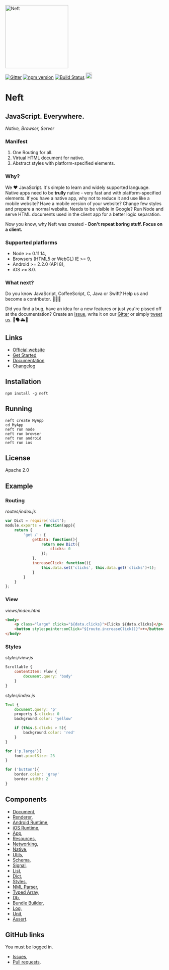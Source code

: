 <a href="http://www.neft.io"><img src="http://www.neft.io/static/images/neft-white.svg" alt="Neft" width="200"></a>

[![Gitter](https://img.shields.io/gitter/room/nwjs/nw.js.svg)](https://gitter.im/Neft-io/neft)
[![npm version](https://badge.fury.io/js/neft.svg)](https://badge.fury.io/js/neft)
[![Build Status](https://travis-ci.org/Neft-io/neft.svg?branch=master)](https://travis-ci.org/Neft-io/neft)
<a href="https://twitter.com/neft_io"><img src="https://g.twimg.com/about/feature-corporate/image/followbutton.png" alt="Twitter" height="20" /></a>

# Neft

## JavaScript. Everywhere.

*Native, Browser, Server*

### Manifest

1. One Routing for all.
2. Virtual HTML document for native.
3. Abstract styles with platform-specified elements.

### Why?

We ❤ ️JavaScript. It's simple to learn and widely supported language.
Native apps need to be **trully** native - very fast and with platform-specified elements.
If you have a native app, why not to reduce it and use like a mobile website?
Have a mobile version of your website? Change few styles and prepare a normal website.
Needs to be visible in Google? Run Node and serve HTML documents used in the client app for a better logic separation.

Now you know, why Neft was created - **Don't repeat boring stuff. Focus on a client.**

### Supported platforms

- Node >= 0.11.14,
- Browsers (HTML5 or WebGL) IE >= 9,
- Android >= 2.2.0 (API 8),
- iOS >= 8.0.

### What next?

Do you know JavaScript, CoffeeScript, C, Java or Swift? Help us and become a contributor. 🚀😃😎

Did you find a bug, have an idea for a new features or just you're pissed off at the documentation? Create an [issue](https://github.com/Neft-io/neft/issues), write it on our [Gitter](https://gitter.im/Neft-io/neft) or simply [tweet us](https://twitter.com/neft_io). 🤕🗣🚑💉

## Links

- [Official website](http://www.neft.io/)
- [Get Started](http://www.neft.io/get-started/index.md)
- [Documentation](http://www.neft.io/docs/app/index.coffee.md)
- [Changelog](https://github.com/Neft-io/neft-cli/blob/master/CHANGELOG.md)

## Installation

```
npm install -g neft
```

## Running

```
neft create MyApp
cd MyApp
neft run node
neft run browser
neft run android
neft run ios
```

## License

Apache 2.0

## Example

### Routing

*routes/index.js*

```javascript
var Dict = require('dict');
module.exports = function(app){
    return {
        'get /': {
            getData: function(){
                return new Dict({
                    clicks: 0
                });
            },
            increaseClick: function(){
                this.data.set('clicks', this.data.get('clicks')+1);
            }
        }
    }
};
```

### View

*views/index.html*

```html
<body>
    <p class="large" clicks="${data.clicks}">Clicks ${data.clicks}</p>
    <button style:pointer:onClick="${route.increaseClick()}">+</button>
</body>
```

### Styles

*styles/view.js*

```javascript
Scrollable {
    contentItem: Flow {
        document.query: 'body'
    }
}
```

*styles/index.js*

```javascript
Text {
    document.query: 'p'
    property $.clicks: 0
    background.color: 'yellow'

    if (this.$.clicks > 5){
        background.color: 'red'
    }
}

for ('p.large'){
    font.pixelSize: 23
}

for ('button'){
    border.color: 'gray'
    border.width: 2
}
```

## Components

- [Document](https://github.com/Neft-io/document),
- [Renderer](https://github.com/Neft-io/renderer),
- [Android Runtime](https://github.com/Neft-io/android-runtime),
- [iOS Runtime](https://github.com/Neft-io/ios-runtime),
- [App](https://github.com/Neft-io/app),
- [Resources](https://github.com/Neft-io/resources),
- [Networking](https://github.com/Neft-io/networking),
- [Native](https://github.com/Neft-io/native),
- [Utils](https://github.com/Neft-io/utils),
- [Schema](https://github.com/Neft-io/schema),
- [Signal](https://github.com/Neft-io/signal),
- [List](https://github.com/Neft-io/list),
- [Dict](https://github.com/Neft-io/dict),
- [Styles](https://github.com/Neft-io/styles),
- [NML Parser](https://github.com/Neft-io/nml-parser),
- [Typed Array](https://github.com/Neft-io/typed-array),
- [Db](https://github.com/Neft-io/db),
- [Bundle Builder](https://github.com/Neft-io/bundle-builder),
- [Log](https://github.com/Neft-io/log),
- [Unit](https://github.com/Neft-io/unit),
- [Assert](https://github.com/Neft-io/assert).

## GitHub links

You must be logged in.

- [Issues](https://github.com/issues?q=is%3Aissue+user%3ANeft-io+is%3Aopen),
- [Pull requests](https://github.com/issues?utf8=%E2%9C%93&q=is%3Apr+user%3ANeft-io+is%3Aopen+).
